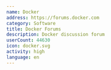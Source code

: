 ```yaml
---
name: Docker
address: https://forums.docker.com
category: Software
title: Docker Forums
description: Docker discussion forum
userCount: 44630
icon: docker.svg
activity: high
language: en
---
```

